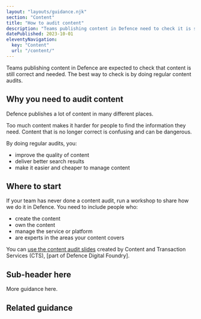 ```yaml
---
layout: "layouts/guidance.njk"
section: "Content"
title: "How to audit content"
description: "Teams publishing content in Defence need to check it is still correct and needed. Find out how to run a content audit."
datePublished: 2023-10-01
eleventyNavigation:
  key: "Content"
  url: "/content/"
---
```


Teams publishing content in Defence are expected to check that content is still correct and needed. The best way to check is by doing regular content audits.

## Why you need to audit content

Defence publishes a lot of content in many different places. 

Too much content makes it harder for people to find the information they need. Content that is no longer correct is confusing and can be dangerous.

By doing regular audits, you:

- improve the quality of content
- deliver better search results
- make it easier and cheaper to manage content

## Where to start 

If your team has never done a content audit, run a workshop to share how we do it in Defence. You need to include people who: 

- create the content
- own the content
- manage the service or platform
- are experts in the areas your content covers

You can [use the content audit slides]() created by Content and Transaction Services (CTS), [part of Defence Digital Foundry].  

## Sub-header here

More guidance here.


## Related guidance

